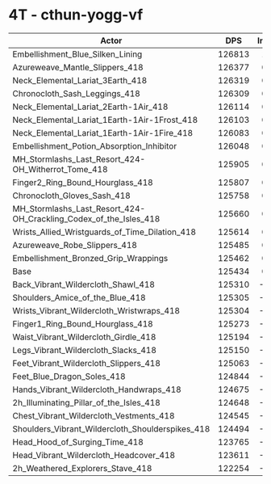 # 4T - cthun-yogg-vf
| Actor | DPS | Increase |
|---|:---:|:---:|
|Embellishment_Blue_Silken_Lining|126813|1.10%|
|Azureweave_Mantle_Slippers_418|126377|0.75%|
|Neck_Elemental_Lariat_3Earth_418|126319|0.71%|
|Chronocloth_Sash_Leggings_418|126309|0.70%|
|Neck_Elemental_Lariat_2Earth-1Air_418|126114|0.54%|
|Neck_Elemental_Lariat_1Earth-1Air-1Frost_418|126103|0.53%|
|Neck_Elemental_Lariat_1Earth-1Air-1Fire_418|126083|0.52%|
|Embellishment_Potion_Absorption_Inhibitor|126048|0.49%|
|MH_Stormlashs_Last_Resort_424-OH_Witherrot_Tome_418|125905|0.38%|
|Finger2_Ring_Bound_Hourglass_418|125807|0.30%|
|Chronocloth_Gloves_Sash_418|125758|0.26%|
|MH_Stormlashs_Last_Resort_424-OH_Crackling_Codex_of_the_Isles_418|125660|0.18%|
|Wrists_Allied_Wristguards_of_Time_Dilation_418|125614|0.14%|
|Azureweave_Robe_Slippers_418|125485|0.04%|
|Embellishment_Bronzed_Grip_Wrappings|125462|0.02%|
|Base|125434|0.00%|
|Back_Vibrant_Wildercloth_Shawl_418|125310|-0.10%|
|Shoulders_Amice_of_the_Blue_418|125305|-0.10%|
|Wrists_Vibrant_Wildercloth_Wristwraps_418|125304|-0.10%|
|Finger1_Ring_Bound_Hourglass_418|125273|-0.13%|
|Waist_Vibrant_Wildercloth_Girdle_418|125194|-0.19%|
|Legs_Vibrant_Wildercloth_Slacks_418|125150|-0.23%|
|Feet_Vibrant_Wildercloth_Slippers_418|125063|-0.30%|
|Feet_Blue_Dragon_Soles_418|124844|-0.47%|
|Hands_Vibrant_Wildercloth_Handwraps_418|124675|-0.61%|
|2h_Illuminating_Pillar_of_the_Isles_418|124648|-0.63%|
|Chest_Vibrant_Wildercloth_Vestments_418|124545|-0.71%|
|Shoulders_Vibrant_Wildercloth_Shoulderspikes_418|124494|-0.75%|
|Head_Hood_of_Surging_Time_418|123765|-1.33%|
|Head_Vibrant_Wildercloth_Headcover_418|123611|-1.45%|
|2h_Weathered_Explorers_Stave_418|122254|-2.54%|
